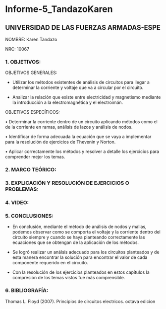 # Informe-5_TandazoKaren

## UNIVERSIDAD DE LAS FUERZAS ARMADAS-ESPE
NOMBRE: Karen Tandazo

NRC: 10067

### 1. OBJETIVOS:

OBJETIVOS GENERALES:

- Utilizar los métodos existentes de análisis de circuitos para llegar a determinar la corriente y voltaje que va a circular por el circuito.

- Analizar la relación que existe entre electricidad y magnetismo mediante la introducción a la electromagnética y el electroimán.

OBJETIVOS ESPECÍFICOS:

• Determinar la corriente dentro de un circuito aplicando métodos como el de la corriente en ramas, análisis de lazos y análisis de nodos.

• Identificar de forma adecuada la ecuación que se vaya a implementar para la resolución de ejercicios de Thevenin y Norton.

• Aplicar correctamente los métodos y resolver a detalle los ejercicios para comprender mejor los temas.

### 2. MARCO TEÓRICO:

### 3. EXPLICACIÓN Y RESOLUCIÓN DE EJERCICIOS O PROBLEMAS:

### 4. VIDEO:


### 5. CONCLUSIONES:

- En conclusión, mediante el método de análisis de nodos y mallas, podemos observar como se comporta el voltaje y la corriente dentro del circuito siempre y cuando se haya planteando correctamente las ecuaciones que se obtengan de la aplicación de los métodos.

- Se logró realizar un análsis adecuado para los circuitos planteados y de esta manera encontrar la solución para encontrar el valor de cada componente requerido en el  circuito.

- Con la resolución de los ejercicios planteados en estos capítulos la compresión de los temas vistos fue más comprensible.

### 6. BIBLIOGRAFÍA:

Thomas L. Floyd (2007). Principios de circuitos electricos. octava edicion
